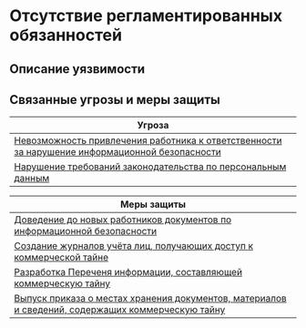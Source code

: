 # Отсутствие регламентированных обязанностей

## Описание уязвимости

## Связанные угрозы и меры защиты
|Угроза|
|-|
|[Невозможность привлечения работника к ответственности за нарушение информационной безопасности](/vkr/threats/page23)|
|[Нарушение требований законодательства по персональным данным](/vkr/threats/page5)|

|Меры защиты|
|-|
|[Доведение до новых работников документов по информационной безопасности](/vkr/measures/page41)|
|[Создание журналов учёта лиц, получающих доступ к коммерческой тайне](/vkr/measures/page49)|
|[Разработка Переченя информации, составляющей коммерческую тайну](/vkr/measures/page50)|
|[Выпуск приказа о местах хранения документов, материалов и сведений, содержащих коммерческую тайну](/vkr/measures/page51)|
